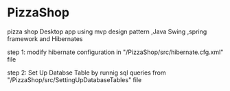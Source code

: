 # PizzaShop
pizza shop Desktop app using mvp design pattern ,Java Swing ,spring framework and Hibernates

step 1: modify hibernate configuration in "/PizzaShop/src/hibernate.cfg.xml" file

step 2: Set Up Databse Table by runnig sql queries from "/PizzaShop/src/SettingUpDatabaseTables" file
